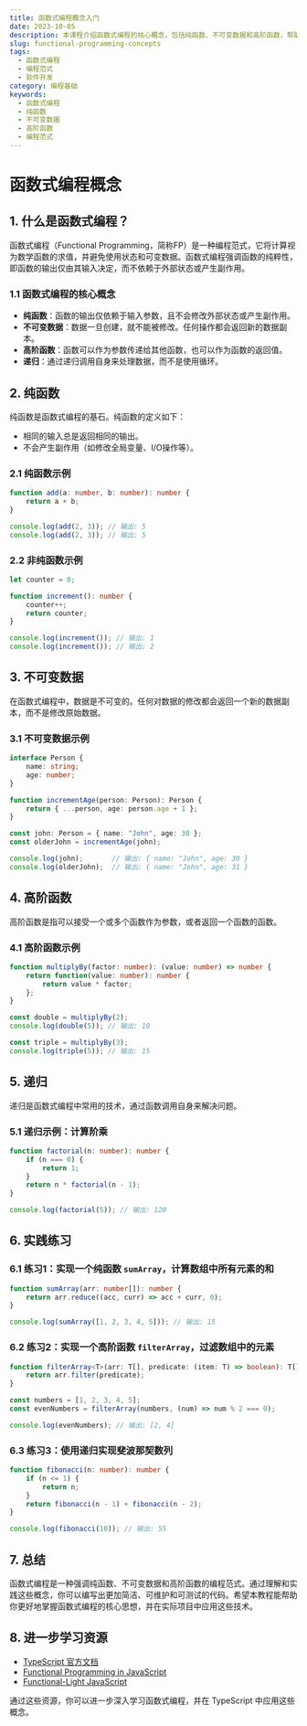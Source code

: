 ```yaml
---
title: 函数式编程概念入门
date: 2023-10-05
description: 本课程介绍函数式编程的核心概念，包括纯函数、不可变数据和高阶函数，帮助你理解并应用函数式编程范式。
slug: functional-programming-concepts
tags:
  - 函数式编程
  - 编程范式
  - 软件开发
category: 编程基础
keywords:
  - 函数式编程
  - 纯函数
  - 不可变数据
  - 高阶函数
  - 编程范式
---
```


# 函数式编程概念

## 1. 什么是函数式编程？

函数式编程（Functional Programming，简称FP）是一种编程范式，它将计算视为数学函数的求值，并避免使用状态和可变数据。函数式编程强调函数的纯粹性，即函数的输出仅由其输入决定，而不依赖于外部状态或产生副作用。

### 1.1 函数式编程的核心概念

- **纯函数**：函数的输出仅依赖于输入参数，且不会修改外部状态或产生副作用。
- **不可变数据**：数据一旦创建，就不能被修改。任何操作都会返回新的数据副本。
- **高阶函数**：函数可以作为参数传递给其他函数，也可以作为函数的返回值。
- **递归**：通过递归调用自身来处理数据，而不是使用循环。

## 2. 纯函数

纯函数是函数式编程的基石。纯函数的定义如下：

- 相同的输入总是返回相同的输出。
- 不会产生副作用（如修改全局变量、I/O操作等）。

### 2.1 纯函数示例

```typescript
function add(a: number, b: number): number {
    return a + b;
}

console.log(add(2, 3)); // 输出: 5
console.log(add(2, 3)); // 输出: 5
```

### 2.2 非纯函数示例

```typescript
let counter = 0;

function increment(): number {
    counter++;
    return counter;
}

console.log(increment()); // 输出: 1
console.log(increment()); // 输出: 2
```

## 3. 不可变数据

在函数式编程中，数据是不可变的。任何对数据的修改都会返回一个新的数据副本，而不是修改原始数据。

### 3.1 不可变数据示例

```typescript
interface Person {
    name: string;
    age: number;
}

function incrementAge(person: Person): Person {
    return { ...person, age: person.age + 1 };
}

const john: Person = { name: "John", age: 30 };
const olderJohn = incrementAge(john);

console.log(john);       // 输出: { name: "John", age: 30 }
console.log(olderJohn);  // 输出: { name: "John", age: 31 }
```

## 4. 高阶函数

高阶函数是指可以接受一个或多个函数作为参数，或者返回一个函数的函数。

### 4.1 高阶函数示例

```typescript
function multiplyBy(factor: number): (value: number) => number {
    return function(value: number): number {
        return value * factor;
    };
}

const double = multiplyBy(2);
console.log(double(5)); // 输出: 10

const triple = multiplyBy(3);
console.log(triple(5)); // 输出: 15
```

## 5. 递归

递归是函数式编程中常用的技术，通过函数调用自身来解决问题。

### 5.1 递归示例：计算阶乘

```typescript
function factorial(n: number): number {
    if (n === 0) {
        return 1;
    }
    return n * factorial(n - 1);
}

console.log(factorial(5)); // 输出: 120
```

## 6. 实践练习

### 6.1 练习1：实现一个纯函数 `sumArray`，计算数组中所有元素的和

```typescript
function sumArray(arr: number[]): number {
    return arr.reduce((acc, curr) => acc + curr, 0);
}

console.log(sumArray([1, 2, 3, 4, 5])); // 输出: 15
```

### 6.2 练习2：实现一个高阶函数 `filterArray`，过滤数组中的元素

```typescript
function filterArray<T>(arr: T[], predicate: (item: T) => boolean): T[] {
    return arr.filter(predicate);
}

const numbers = [1, 2, 3, 4, 5];
const evenNumbers = filterArray(numbers, (num) => num % 2 === 0);

console.log(evenNumbers); // 输出: [2, 4]
```

### 6.3 练习3：使用递归实现斐波那契数列

```typescript
function fibonacci(n: number): number {
    if (n <= 1) {
        return n;
    }
    return fibonacci(n - 1) + fibonacci(n - 2);
}

console.log(fibonacci(10)); // 输出: 55
```

## 7. 总结

函数式编程是一种强调纯函数、不可变数据和高阶函数的编程范式。通过理解和实践这些概念，你可以编写出更加简洁、可维护和可测试的代码。希望本教程能帮助你更好地掌握函数式编程的核心思想，并在实际项目中应用这些技术。

## 8. 进一步学习资源

- [TypeScript 官方文档](https://www.typescriptlang.org/docs/)
- [Functional Programming in JavaScript](https://www.amazon.com/Functional-Programming-JavaScript-functional-techniques/dp/1617292826)
- [Functional-Light JavaScript](https://github.com/getify/Functional-Light-JS)

通过这些资源，你可以进一步深入学习函数式编程，并在 TypeScript 中应用这些概念。
